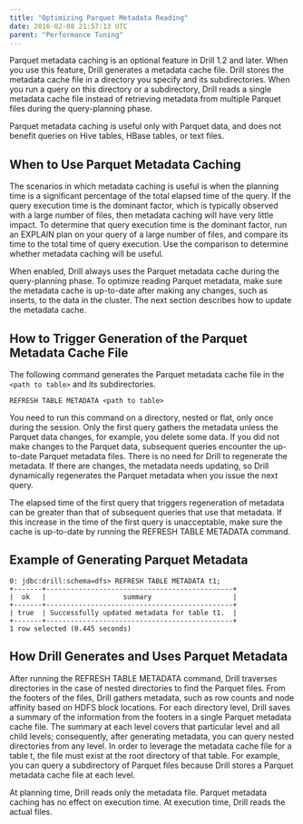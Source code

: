 ```yaml
---
title: "Optimizing Parquet Metadata Reading"
date: 2016-02-08 21:57:13 UTC
parent: "Performance Tuning"
---
```


Parquet metadata caching is an optional feature in Drill 1.2 and later. When you use this feature, Drill generates a metadata cache file. Drill stores the metadata cache file in a directory you specify and its subdirectories. When you run a query on this directory or a subdirectory, Drill reads a single metadata cache file instead of retrieving metadata from multiple Parquet files during the query-planning phase.

Parquet metadata caching is useful only with Parquet data, and does not benefit queries on Hive tables, HBase tables, or text files. 

## When to Use Parquet Metadata Caching

The scenarios in which metadata caching is useful is when the planning time is a significant percentage of the total elapsed time of the query. If the query execution time is the dominant factor, which is typically observed with a large number of files, then metadata caching will have very little impact. To determine that query execution time is the dominant factor, run an EXPLAIN plan on your query of a large number of files, and compare its time to the total time of query execution. Use the comparison to determine whether metadata caching will be useful.

When enabled, Drill always uses the Parquet metadata cache during the query-planning phase. To optimize reading Parquet metadata, make sure the metadata cache is up-to-date after making any changes, such as inserts, to the data in the cluster. The next section describes how to update the metadata cache.


## How to Trigger Generation of the Parquet Metadata Cache File

The following command generates the Parquet metadata cache file in the `<path to table>` and its subdirectories.

`REFRESH TABLE METADATA <path to table>`

You need to run this command on a directory, nested or flat, only once during the session. Only the first query gathers the metadata unless the Parquet data changes, for example, you delete some data. If you did not make changes to the Parquet data, subsequent queries encounter the up-to-date Parquet metadata files. There is no need for Drill to regenerate the metadata. If there are changes, the metadata needs updating, so Drill dynamically regenerates the Parquet metadata when you issue the next query.

The elapsed time of the first query that triggers regeneration of metadata can be greater than that of subsequent queries that use that metadata. If this increase in the time of the first query is unacceptable, make sure the cache is up-to-date by running the REFRESH TABLE METADATA command.

## Example of Generating Parquet Metadata

```
0: jdbc:drill:schema=dfs> REFRESH TABLE METADATA t1;
+-------+----------------------------------------------+
|  ok   |                   summary                    |
+-------+----------------------------------------------+
| true  | Successfully updated metadata for table t1.  |
+-------+----------------------------------------------+
1 row selected (0.445 seconds)
```

## How Drill Generates and Uses Parquet Metadata

After running the REFRESH TABLE METADATA command, Drill traverses directories in the case of nested directories to find the Parquet files. From the footers of the files, Drill gathers metadata, such as row counts and node affinity based on HDFS block locations. For each directory level, Drill saves a summary of the information from the footers in a single Parquet metadata cache file. The summary at each level covers that particular level and all child levels; consequently, after generating metadata, you can query nested directories from any level. In order to leverage the metadata cache file for a table t, the file must exist at the root directory of that table. For example, you can query a subdirectory of Parquet files because Drill stores a Parquet metadata cache file at each level.

At planning time, Drill reads only the metadata file. Parquet metadata caching has no effect on execution time. At execution time, Drill reads the actual files.  

<!--
## Security Limitations
TBD  

-->